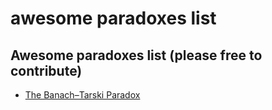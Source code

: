 # awesome paradoxes list
## Awesome paradoxes list (please free to contribute)

- [The Banach–Tarski Paradox](https://www.youtube.com/watch?v=s86-Z-CbaHA)
